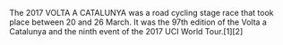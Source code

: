 The 2017 VOLTA A CATALUNYA was a road cycling stage race that took place between 20 and 26 March. It was the 97th edition of the Volta a Catalunya and the ninth event of the 2017 UCI World Tour.[1][2]
